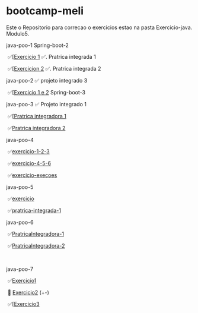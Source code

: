 # bootcamp-meli
Este o Repositorio para correcao o exercicios estao na pasta Exercicio-java.
Modulo5.

  java-poo-1                                                                         Spring-boot-2

​			✅[[Exercicio 1](https://github.com/pedroallima/bootcamp-meli/tree/main/exercicio-java/modulo5/java-poo-1/exercicio1)                                                          ✅. Pratrica integrada 1

​			✅[[Exercicion 2](https://github.com/pedroallima/bootcamp-meli/tree/main/exercicio-java/modulo5/java-poo-1/exercicio2)                                                        ✅. Pratrica integrada 2

  java-poo-2                                                                           ✅   projeto integrado 3

​		✅[[Exercicio 1 e 2](https://github.com/pedroallima/bootcamp-meli/tree/main/exercicio-java/modulo5/java-poo-2/Exercicio)                                                        Spring-boot-3

  java-poo-3                                                                           ✅   Projeto integrado 1 

​			✅[[Pratrica integradora 1](https://github.com/pedroallima/bootcamp-meli/tree/main/exercicio-java/modulo5/java-poo-3/Patrica-integradora-1)

​			✅[Pratrica integradora 2](https://github.com/pedroallima/bootcamp-meli/tree/main/exercicio-java/modulo5/java-poo-3/Pratrica-integradora-2)

  java-poo-4

​			✅[exercicio-1-2-3](https://github.com/pedroallima/bootcamp-meli/tree/main/exercicio-java/modulo5/java-poo-4/exercicio-1-2-3)

​			✅[exercicio-4-5-6](https://github.com/pedroallima/bootcamp-meli/tree/main/exercicio-java/modulo5/java-poo-4/exercicio-4-5-6)

​			✅[exercicio-execoes](https://github.com/pedroallima/bootcamp-meli/tree/main/exercicio-java/modulo5/java-poo-4/exercicio-execoes)

  java-poo-5

​			✅[exercicio](https://github.com/pedroallima/bootcamp-meli/tree/main/exercicio-java/modulo5/java-poo-5/exercicio)

​			✅[pratrica-integrada-1](https://github.com/pedroallima/bootcamp-meli/tree/main/exercicio-java/modulo5/java-poo-5/pratrica-integrada-1)

  java-poo-6

​			✅[PratricaIntegradora-1](https://github.com/pedroallima/bootcamp-meli/tree/main/exercicio-java/modulo5/java-poo-6/PratricaIntegradora)

​			✅[PratricaIntegradora-2](https://github.com/pedroallima/bootcamp-meli/tree/main/exercicio-java/modulo5/java-poo-6/PratricaIntegradora-2) 

​					

java-poo-7

​		 ✅[Exercicio1](https://github.com/pedroallima/bootcamp-meli/tree/main/exercicio-java/modulo5/java-poo-7/Exercicio1)

​		:thinking: [Exercicio2](https://github.com/pedroallima/bootcamp-meli/tree/main/exercicio-java/modulo5/java-poo-7/Exercicio2) (+-)

​		✅[[Exercicio3](https://github.com/pedroallima/bootcamp-meli/tree/main/exercicio-java/modulo5/java-poo-7/Exercicio3)





